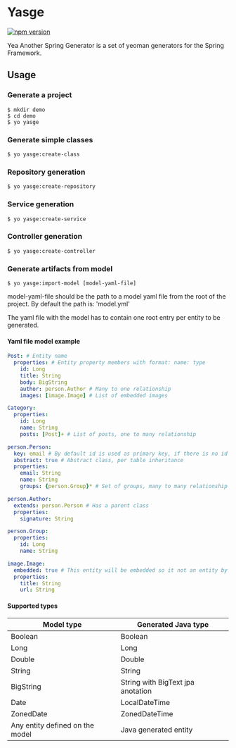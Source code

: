 # Yasge

[![npm version](https://badge.fury.io/js/generator-yasge.svg)](https://badge.fury.io/js/generator-yasge)

Yea Another Spring Generator is a set of yeoman generators for the Spring Framework.

## Usage

### Generate a project

```
$ mkdir demo
$ cd demo
$ yo yasge
```

### Generate simple classes

```
$ yo yasge:create-class
```

### Repository generation

```
$ yo yasge:create-repository
```

### Service generation

```
$ yo yasge:create-service
```

### Controller generation

```
$ yo yasge:create-controller
```

### Generate artifacts from model

```
$ yo yasge:import-model [model-yaml-file]
```

model-yaml-file should be the path to a model yaml file from the root of the project. By default the path is: 'model.yml'

The yaml file with the model has to contain one root entry per entity to be generated.

#### Yaml file model example

```yaml
Post: # Entity name
  properties: # Entity property members with format: name: type
    id: Long
    title: String
    body: BigString
    author: person.Author # Many to one relationship
    images: [image.Image] # List of embedded images

Category:
  properties:
    id: Long
    name: String
    posts: [Post]+ # List of posts, one to many relationship

person.Person:
  key: email # By default id is used as primary key, if there is no id the key field has to be declared
  abstract: true # Abstract class, per table inheritance
  properties:
    email: String
    name: String
    groups: {person.Group}* # Set of groups, many to many relationship

person.Author:
  extends: person.Person # Has a parent class
  properties:
    signature: String

person.Group:
  properties:
    id: Long
    name: String

image.Image:
  embedded: true # This entity will be embedded so it not an entity by itself
  properties:
    title: String
    url: String
```

#### Supported types

Model type | Generated Java type
--- | ---
Boolean | Boolean
Long | Long
Double | Double
String | String
BigString | String with BigText jpa anotation
Date | LocalDateTime
ZonedDate | ZonedDateTime
Any entity defined on the model | Java generated entity
